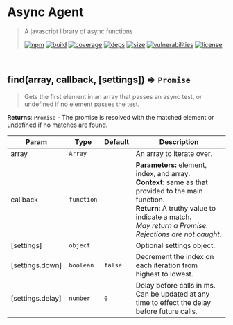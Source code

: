 # Async Agent

> A javascript library of async functions
>
> [![npm][npm]][npm-url]
[![build][build]][build-url]
[![coverage][coverage]][coverage-url]
[![deps][deps]][deps-url]
[![size][size]][size-url]
[![vulnerabilities][vulnerabilities]][vulnerabilities-url]
[![license][license]][license-url]


<br><a name="find"></a>

## find(array, callback, [settings]) ⇒ <code>Promise</code>
> Gets the first element in an array that passes an async test, or undefined if no element passes the test.

**Returns**: <code>Promise</code> - The promise is resolved with the matched element or undefined if no matches are found.  

| Param | Type | Default | Description |
| --- | --- | --- | --- |
| array | <code>Array</code> |  | An array to iterate over. |
| callback | <code>function</code> |  | __Parameters:__ element, index, and array.<br>__Context:__ same as that provided to the main function.<br>__Return:__ A truthy value to indicate a match.<br>_May return a Promise. Rejections are not caught_. |
| [settings] | <code>object</code> |  | Optional settings object. |
| [settings.down] | <code>boolean</code> | <code>false</code> | Decrement the index on each iteration from highest to lowest. |
| [settings.delay] | <code>number</code> | <code>0</code> | Delay before calls in ms. Can be updated at any time to effect the delay before future calls. |


[npm]: https://img.shields.io/npm/v/async-agent.svg
[npm-url]: https://npmjs.com/package/async-agent
[build]: https://travis-ci.org/DarrenPaulWright/async-agent.svg?branch&#x3D;master
[build-url]: https://travis-ci.org/DarrenPaulWright/async-agent
[coverage]: https://coveralls.io/repos/github/DarrenPaulWright/async-agent/badge.svg?branch&#x3D;master
[coverage-url]: https://coveralls.io/github/DarrenPaulWright/async-agent?branch&#x3D;master
[deps]: https://david-dm.org/DarrenPaulWright/async-agent.svg
[deps-url]: https://david-dm.org/DarrenPaulWright/async-agent
[size]: https://packagephobia.now.sh/badge?p&#x3D;async-agent
[size-url]: https://packagephobia.now.sh/result?p&#x3D;async-agent
[vulnerabilities]: https://snyk.io/test/github/DarrenPaulWright/async-agent/badge.svg?targetFile&#x3D;package.json
[vulnerabilities-url]: https://snyk.io/test/github/DarrenPaulWright/async-agent?targetFile&#x3D;package.json
[license]: https://img.shields.io/github/license/DarrenPaulWright/async-agent.svg
[license-url]: https://npmjs.com/package/async-agent/LICENSE.md
